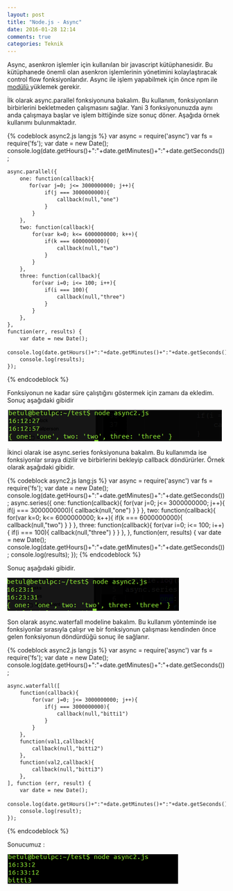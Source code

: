 ```yaml
---
layout: post
title: "Node.js - Async"
date: 2016-01-28 12:14
comments: true
categories: Teknik
---
```


Async, asenkron işlemler için kullanılan bir javascript kütüphanesidir. Bu kütüphanede önemli olan asenkron işlemlerinin yönetimini kolaylaştıracak control flow fonksiyonlarıdır. Async ile işlem yapabilmek için önce npm ile <a href = "https://www.npmjs.com/package/async"> modülü </a> yüklemek gerekir.

İlk olarak async.parallel fonksiyonuna bakalım. Bu kullanım, fonksiyonların birbirlerini bekletmeden çalışmasını sağlar. Yani 3 fonksiyonunuzda aynı anda çalışmaya başlar ve işlem bittiğinde size sonuç döner. Aşağıda örnek kullanımı bulunmaktadır.

{% codeblock async2.js lang:js %}
	var async = require('async')
	var fs = require('fs');
	var date = new Date();
	console.log(date.getHours()+":"+date.getMinutes()+":"+date.getSeconds());

	async.parallel({ 
        one: function(callback){
           for(var j=0; j<= 3000000000; j++){
                if(j === 3000000000){
                    callback(null,"one")
                }
            }
        },
        two: function(callback){
            for(var k=0; k<= 6000000000; k++){
                if(k === 6000000000){
                    callback(null,"two")
                }
            }
        },
        three: function(callback){
            for(var i=0; i<= 100; i++){
                if(i === 100){
                    callback(null,"three")
                }
            }
        },
    },
    function(err, results) {
        var date = new Date();
        console.log(date.getHours()+":"+date.getMinutes()+":"+date.getSeconds());
        console.log(results);
    });
{% endcodeblock %}

Fonksiyonun ne kadar süre çalıştığını göstermek için zamanı da ekledim. Sonuç aşağıdaki gibidir 

<img src = "/images/async1.png"/>

İkinci olarak ise async.series fonksiyonuna bakalım. Bu kullanımda ise fonksiyonlar sıraya dizilir ve birbirlerini bekleyip callback döndürürler. Örnek olarak aşağıdaki gibidir.

{% codeblock async2.js lang:js %}
	var async = require('async')
	var fs = require('fs');
	var date = new Date();
	console.log(date.getHours()+":"+date.getMinutes()+":"+date.getSeconds());
	async.series({ 
        one: function(callback){
           for(var j=0; j<= 3000000000; j++){
                if(j === 3000000000){
                    callback(null,"one")
                }
            }
        },
        two: function(callback){
            for(var k=0; k<= 6000000000; k++){
                if(k === 6000000000){
                    callback(null,"two")
                }
            }
        },
        three: function(callback){
            for(var i=0; i<= 100; i++){
                if(i === 100){
                    callback(null,"three")
                }
            }
        },
    },
    function(err, results) {
        var date = new Date();
        console.log(date.getHours()+":"+date.getMinutes()+":"+date.getSeconds());
        console.log(results);
    });
{% endcodeblock %}

Sonuç aşağıdaki gibidir.

<img src = "/images/async2.png"/>

Son olarak async.waterfall modeline bakalım. Bu kullanım yönteminde ise fonksiyonlar sırasıyla çalışır ve bir fonksiyonun çalışması kendinden önce gelen fonksiyonun döndürdüğü sonuç ile sağlanır.

{% codeblock async2.js lang:js %}
	var async = require('async')
	var fs = require('fs');
	var date = new Date();
	console.log(date.getHours()+":"+date.getMinutes()+":"+date.getSeconds());

	async.waterfall([
	    function(callback){
	        for(var j=0; j<= 3000000000; j++){
	            if(j === 3000000000){
	                callback(null,"bitti1")
	            }
	        }
	    },
	    function(val1,callback){
	        callback(null,"bitti2")
	    },
	    function(val2,callback){
	        callback(null,"bitti3")
	    },
	], function (err, result) {
	    var date = new Date();
	    console.log(date.getHours()+":"+date.getMinutes()+":"+date.getSeconds());
	    console.log(result);  
	}); 
{% endcodeblock %}

Sonucumuz :

<img src = "/images/async3.png"/>
